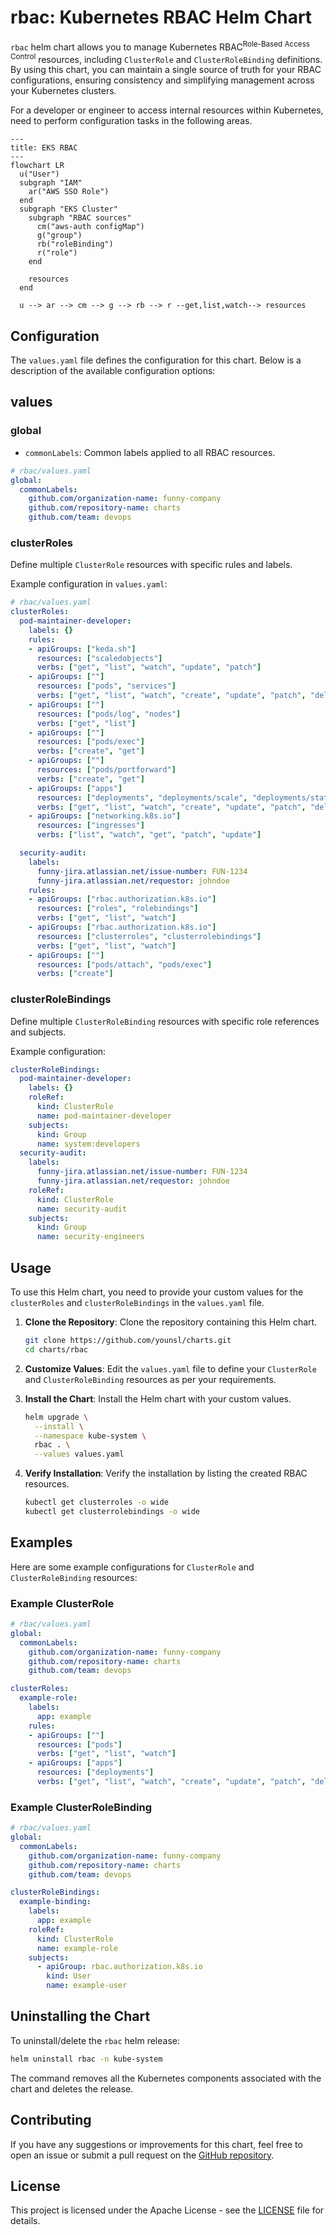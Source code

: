
# rbac: Kubernetes RBAC Helm Chart

`rbac` helm chart allows you to manage Kubernetes RBAC<sup>Role-Based Access Control</sup> resources, including `ClusterRole` and `ClusterRoleBinding` definitions. By using this chart, you can maintain a single source of truth for your RBAC configurations, ensuring consistency and simplifying management across your Kubernetes clusters.

For a developer or engineer to access internal resources within Kubernetes, need to perform configuration tasks in the following areas.

```mermaid
---
title: EKS RBAC
---
flowchart LR
  u("User")
  subgraph "IAM"
    ar("AWS SSO Role")
  end
  subgraph "EKS Cluster"
    subgraph "RBAC sources"
      cm("aws-auth configMap")
      g("group")
      rb("roleBinding")
      r("role")
    end
    
    resources
  end
  
  u --> ar --> cm --> g --> rb --> r --get,list,watch--> resources
```

## Configuration

The `values.yaml` file defines the configuration for this chart. Below is a description of the available configuration options:

## values

### global

- `commonLabels`: Common labels applied to all RBAC resources.

```yaml
# rbac/values.yaml
global:
  commonLabels:
    github.com/organization-name: funny-company
    github.com/repository-name: charts
    github.com/team: devops
```

### clusterRoles

Define multiple `ClusterRole` resources with specific rules and labels.

Example configuration in `values.yaml`:

```yaml
# rbac/values.yaml
clusterRoles:
  pod-maintainer-developer:
    labels: {}
    rules:
    - apiGroups: ["keda.sh"]
      resources: ["scaledobjects"]
      verbs: ["get", "list", "watch", "update", "patch"]
    - apiGroups: [""]
      resources: ["pods", "services"]
      verbs: ["get", "list", "watch", "create", "update", "patch", "delete"]
    - apiGroups: [""]
      resources: ["pods/log", "nodes"]
      verbs: ["get", "list"]
    - apiGroups: [""]
      resources: ["pods/exec"]
      verbs: ["create", "get"]
    - apiGroups: [""]
      resources: ["pods/portforward"]
      verbs: ["create", "get"]
    - apiGroups: ["apps"]
      resources: ["deployments", "deployments/scale", "deployments/status", "deployments/rollback", "replicasets", "replicasets/scale", "replicasets/status", "statefulsets", "statefulsets/scale", "statefulsets/status"]
      verbs: ["get", "list", "watch", "create", "update", "patch", "delete"]
    - apiGroups: ["networking.k8s.io"]
      resources: ["ingresses"]
      verbs: ["list", "watch", "get", "patch", "update"]

  security-audit:
    labels:
      funny-jira.atlassian.net/issue-number: FUN-1234
      funny-jira.atlassian.net/requestor: johndoe
    rules:
    - apiGroups: ["rbac.authorization.k8s.io"]
      resources: ["roles", "rolebindings"]
      verbs: ["get", "list", "watch"]
    - apiGroups: ["rbac.authorization.k8s.io"]
      resources: ["clusterroles", "clusterrolebindings"]
      verbs: ["get", "list", "watch"]
    - apiGroups: [""]
      resources: ["pods/attach", "pods/exec"]
      verbs: ["create"]
```

### clusterRoleBindings

Define multiple `ClusterRoleBinding` resources with specific role references and subjects.

Example configuration:

```yaml
clusterRoleBindings:
  pod-maintainer-developer:
    labels: {}
    roleRef:
      kind: ClusterRole
      name: pod-maintainer-developer
    subjects:
      kind: Group
      name: system:developers
  security-audit:
    labels:
      funny-jira.atlassian.net/issue-number: FUN-1234
      funny-jira.atlassian.net/requestor: johndoe
    roleRef:
      kind: ClusterRole
      name: security-audit
    subjects:
      kind: Group
      name: security-engineers
```

## Usage

To use this Helm chart, you need to provide your custom values for the `clusterRoles` and `clusterRoleBindings` in the `values.yaml` file.

1. **Clone the Repository**: Clone the repository containing this Helm chart.

   ```bash
   git clone https://github.com/younsl/charts.git
   cd charts/rbac
   ```

2. **Customize Values**: Edit the `values.yaml` file to define your `ClusterRole` and `ClusterRoleBinding` resources as per your requirements.

3. **Install the Chart**: Install the Helm chart with your custom values.

   ```bash
   helm upgrade \
     --install \
     --namespace kube-system \
     rbac . \
     --values values.yaml
   ```

4. **Verify Installation**: Verify the installation by listing the created RBAC resources.

   ```bash
   kubectl get clusterroles -o wide
   kubectl get clusterrolebindings -o wide
   ```

## Examples

Here are some example configurations for `ClusterRole` and `ClusterRoleBinding` resources:

### Example ClusterRole

```yaml
# rbac/values.yaml
global:
  commonLabels:
    github.com/organization-name: funny-company
    github.com/repository-name: charts
    github.com/team: devops

clusterRoles:
  example-role:
    labels:
      app: example
    rules:
    - apiGroups: [""]
      resources: ["pods"]
      verbs: ["get", "list", "watch"]
    - apiGroups: ["apps"]
      resources: ["deployments"]
      verbs: ["get", "list", "watch", "create", "update", "patch", "delete"]
```

### Example ClusterRoleBinding

```yaml
# rbac/values.yaml
global:
  commonLabels:
    github.com/organization-name: funny-company
    github.com/repository-name: charts
    github.com/team: devops

clusterRoleBindings:
  example-binding:
    labels:
      app: example
    roleRef:
      kind: ClusterRole
      name: example-role
    subjects:
      - apiGroup: rbac.authorization.k8s.io
        kind: User
        name: example-user
```

## Uninstalling the Chart

To uninstall/delete the `rbac` helm release:

```bash
helm uninstall rbac -n kube-system
```

The command removes all the Kubernetes components associated with the chart and deletes the release.

## Contributing

If you have any suggestions or improvements for this chart, feel free to open an issue or submit a pull request on the [GitHub repository](https://github.com/younsl/charts).

## License

This project is licensed under the Apache License - see the [LICENSE](LICENSE) file for details.
